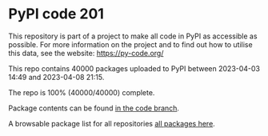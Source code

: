 # PyPI code 201

This repository is part of a project to make all code in PyPI as accessible as possible. For more information 
on the project and to find out how to utilise this data, see the website: https://py-code.org/

This repo contains 40000 packages uploaded to PyPI between 
2023-04-03 14:49 and 2023-04-08 21:15.

The repo is 100% (40000/40000) complete.

Package contents can be found [in the code branch](https://github.com/pypi-data/pypi-mirror-201/tree/code/packages).

A browsable package list for all repositories [all packages here](https://py-code.org/repositories/pypi-mirror-201).


